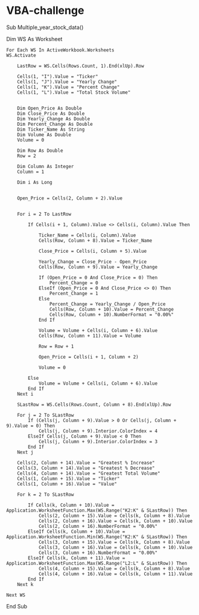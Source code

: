 # VBA-challenge

Sub Multiple_year_stock_data()

Dim WS As Worksheet

    For Each WS In ActiveWorkbook.Worksheets
    WS.Activate
   
        LastRow = WS.Cells(Rows.Count, 1).End(xlUp).Row

        Cells(1, "I").Value = "Ticker"
        Cells(1, "J").Value = "Yearly Change"
        Cells(1, "K").Value = "Percent Change"
        Cells(1, "L").Value = "Total Stock Volume"
       
       
        Dim Open_Price As Double
        Dim Close_Price As Double
        Dim Yearly_Change As Double
        Dim Percent_Change As Double
        Dim Ticker_Name As String
        Dim Volume As Double
        Volume = 0
        
        Dim Row As Double
        Row = 2
        
        Dim Column As Integer
        Column = 1
        
        Dim i As Long
        
        
        Open_Price = Cells(2, Column + 2).Value
         
        
        For i = 2 To LastRow
      
            If Cells(i + 1, Column).Value <> Cells(i, Column).Value Then
                
                Ticker_Name = Cells(i, Column).Value
                Cells(Row, Column + 8).Value = Ticker_Name
                
                Close_Price = Cells(i, Column + 5).Value
              
                Yearly_Change = Close_Price - Open_Price
                Cells(Row, Column + 9).Value = Yearly_Change
                
                If (Open_Price = 0 And Close_Price = 0) Then
                    Percent_Change = 0
                ElseIf (Open_Price = 0 And Close_Price <> 0) Then
                    Percent_Change = 1
                Else
                    Percent_Change = Yearly_Change / Open_Price
                    Cells(Row, Column + 10).Value = Percent_Change
                    Cells(Row, Column + 10).NumberFormat = "0.00%"
                End If
                
                Volume = Volume + Cells(i, Column + 6).Value
                Cells(Row, Column + 11).Value = Volume
              
                Row = Row + 1
               
                Open_Price = Cells(i + 1, Column + 2)
           
                Volume = 0
           
            Else
                Volume = Volume + Cells(i, Column + 6).Value
            End If
        Next i
        
        SLastRow = WS.Cells(Rows.Count, Column + 8).End(xlUp).Row
     
        For j = 2 To SLastRow
            If (Cells(j, Column + 9).Value > 0 Or Cells(j, Column + 9).Value = 0) Then
                Cells(j, Column + 9).Interior.ColorIndex = 4
            ElseIf Cells(j, Column + 9).Value < 0 Then
                Cells(j, Column + 9).Interior.ColorIndex = 3
            End If
        Next j
        
        Cells(2, Column + 14).Value = "Greatest % Increase"
        Cells(3, Column + 14).Value = "Greatest % Decrease"
        Cells(4, Column + 14).Value = "Greatest Total Volume"
        Cells(1, Column + 15).Value = "Ticker"
        Cells(1, Column + 16).Value = "Value"
        
        For k = 2 To SLastRow
        
            If Cells(k, Column + 10).Value = Application.WorksheetFunction.Max(WS.Range("K2:K" & SLastRow)) Then
                Cells(2, Column + 15).Value = Cells(k, Column + 8).Value
                Cells(2, Column + 16).Value = Cells(k, Column + 10).Value
                Cells(2, Column + 16).NumberFormat = "0.00%"
            ElseIf Cells(k, Column + 10).Value = Application.WorksheetFunction.Min(WS.Range("K2:K" & SLastRow)) Then
                Cells(3, Column + 15).Value = Cells(k, Column + 8).Value
                Cells(3, Column + 16).Value = Cells(k, Column + 10).Value
                Cells(3, Column + 16).NumberFormat = "0.00%"
            ElseIf Cells(k, Column + 11).Value = Application.WorksheetFunction.Max(WS.Range("L2:L" & SLastRow)) Then
                Cells(4, Column + 15).Value = Cells(k, Column + 8).Value
                Cells(4, Column + 16).Value = Cells(k, Column + 11).Value
            End If
        Next k
        
    Next WS
        
End Sub
